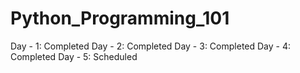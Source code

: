 # Python_Programming_101

Day - 1: Completed
Day - 2: Completed
Day - 3: Completed
Day - 4: Completed
Day - 5: Scheduled
